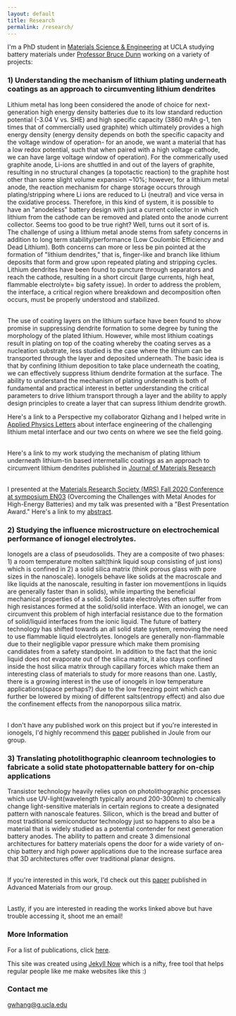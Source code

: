 ```yaml
---
layout: default
title: Research
permalink: /research/
---
```

I'm a PhD student in [Materials Science & Engineering](https://www.mse.ucla.edu/) at UCLA studying battery materials under [Professor Bruce Dunn](https://scholar.google.com/citations?user=EbwiqDkAAAAJ&hl=en) working on a variety of projects:

### 1) Understanding the mechanism of lithium plating underneath coatings as an approach to circumventing lithium dendrites




Lithium metal has long been considered the anode of choice for next-generation high energy density batteries due to its low standard reduction potential (-3.04 V vs. SHE) and high specific capacity (3860 mAh g-1, ten times that of commercially used graphite) which ultimately provides a high energy density (energy density depends on both the specific capacity and the voltage window of operation- for an anode, we want a material that has a low redox potential, such that when paired with a high voltage cathode, we can have large voltage window of operation). For the commerically used graphite anode, Li-ions are shuttled in and out of the layers of graphite, resulting in no structural changes (a topotactic reaction) to the graphite host other than some slight volume expansion ~10%; however, for a lithium metal anode, the reaction mechanism for charge storage occurs through plating/stripping where Li ions are reduced to Li (neutral) and vice versa in the oxidative process. Therefore, in this kind of system, it is possible to have an "anodeless" battery design with just a current collector in which lithium from the cathode can be removed and plated onto the anode current collector. Seems too good to be true right? Well, turns out it sort of is. 
<br>
The challenge of using a lithium metal anode stems from safety concerns in addition to long term stability/performance (Low Coulombic Efficiency and Dead Lithium). Both concerns can more or less be pin pointed at the formation of "lithium dendrites," that is, finger-like and branch like lithium deposits that form and grow upon repeated plating and stripping cycles. Lithium dendrites have been found to puncture through separators and reach the cathode, resulting in a short circuit (large currents, high heat, flammable electrolyte= big safety issue). In order to address the problem, the interface, a critical region where breakdown and decomposition often occurs, must be properly understood and stabilized. 

<br>
The use of coating layers on the lithium surface have been found to show promise in suppressing dendrite formation to some degree by tuning the morphology of the plated lithium. However, while most lithium coatings result in plating on top of the coating whereby the coating serves as a nucleation substrate,  less studied is the case where the lithium can be transported through the layer and deposited underneath. The basic idea is that by confining lithium deposition to take place underneath the coating, we can effectively suppress lithium dendrite formation at the surface. The ability to understand the mechanism of plating underneath is both of fundamental and practical interest in better understanding the critical parameters to drive lithium transport through a layer and the ability to apply design principles to create a layer that can supress lithium dendrite growth.

Here's a link to a Perspective my collaborator Qizhang and I helped write in [Applied Physics Letters](https://aip.scitation.org/doi/abs/10.1063/5.0018417) about interface engineering of the challenging lithium metal interface and our two cents on where we see the field going.

<br> Here's a link to my work studying the mechanism of plating lithium underneath lithium-tin based intermetallic coatings as an approach to circumvent lithium dendrites published in [Journal of Materials Research](link)

<br> I presented at the [Materials Research Society (MRS) Fall 2020 Conference at symposium EN03](https://www.mrs.org/meetings-events/fall-meetings-exhibits/2020-mrs-spring-and-fall-meeting/call-for-papers/call-for-papers-detail?code=F.EN03) (Overcoming the Challenges with Metal Anodes for High-Energy Batteries) and my talk was presented with a "Best Presentation Award." Here's a link to my [abstract](link).

### 2) Studying the influence microstructure on electrochemical performance of ionogel electrolytes. 

Ionogels are a class of pseudosolids. They are a composite of two phases: 1) a room temperature molten salt(think liquid soup consisting of just ions) which is confined in 2) a solid silica matrix (think porous glass with pore sizes in the nanoscale). Ionogels behave like solids at the macroscale and like liquids at the nanoscale, resulting in faster ion movement(ions in liquids are generally faster than in solids), while imparting the beneficial mechanical properties of a solid. Solid state electrolytes often suffer from high resistances formed at the solid/solid interface. With an ionogel, we can circumvent this problem of high interfacial resistance due to the formation of solid/liquid interfaces from the ionic liquid. The future of battery technology has shifted towards an all solid state system, removing the need to use flammable liquid electrolytes. Ionogels are generally non-flammable due to their negligible vapor pressure which make them promising candidates from a safety standpoint. In addition to the fact that the ionic liquid does not evaporate out of the silica matrix, it also stays confined inside the host silica matrix through capillary forces which make them an interesting class of materials to study for more reasons than one. Lastly, there is a growing interest in the use of ionogels in low temperature applications(space perhaps?) due to the low freezing point which can further be lowered by mixing of different salts(entropy effect) and also due the confinement effects from the nanoporpous silica matrix.

<br>I don't have any published work on this project but if you're interested in ionogels, I'd highly recommend this [paper](https://www.cell.com/joule/pdfExtended/S2542-4351(17)30037-5) published in Joule from our group.

### 3) Translating photolithographic cleanroom technologies to fabricate a solid state photopatternable battery for on-chip applications

Transistor technology heavily relies upon on photolithographic processes which use UV-light(wavelength typically around 200-300nm) to chemically change light-sensitive materials in certain regions to create a designated pattern with nanoscale features. Silicon, which is the bread and butter of most traditional semiconductor technology just so happens to also be a material that is widely studied as a potential contender for next generation battery anodes. The ability to pattern and create 3 dimensional architectures for battery materials opens the door for a wide variety of on-chip battery and high power applications due to the increase surface area that 3D architectures offer over traditional planar designs.

<br>If you're interested in this work, I'd check out this [paper](https://onlinelibrary.wiley.com/doi/abs/10.1002/adma.201703772) published in Advanced Materials from our group.


<br>
Lastly, if you are interested in reading the works linked above but have trouble accessing it, shoot me an email!

### More Information
For a list of publications, click [here](https://scholar.google.com/citations?user=wPIyh4QAAAAJ&hl=en).


This site was created using [Jekyll Now](http://www.jekyllnow.com/) which is a nifty, free tool that helps regular people like me make websites like this :)

### Contact me

[gwhang@g.ucla.edu](mailto:gwhang@g.ucla.edu)
